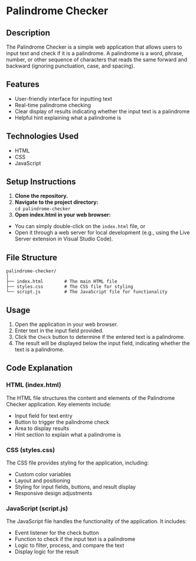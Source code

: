 # Palindrome Checker

## Description

The Palindrome Checker is a simple web application that allows users to input text and check if it is a palindrome. A palindrome is a word, phrase, number, or other sequence of characters that reads the same forward and backward (ignoring punctuation, case, and spacing).

## Features

- User-friendly interface for inputting text
- Real-time palindrome checking
- Clear display of results indicating whether the input text is a palindrome
- Helpful hint explaining what a palindrome is

## Technologies Used

- HTML
- CSS
- JavaScript

## Setup Instructions

1. **Clone the repository.**
1. **Navigate to the project directory:**  
`cd palindrome-checker`
1. **Open index.html in your web browser:**  
- You can simply double-click on the `index.html` file, or
- Open it through a web server for local development (e.g., using the Live Server extension in Visual Studio Code).

## File Structure

    palindrome-checker/
    │
    ├── index.html        # The main HTML file
    ├── styles.css        # The CSS file for styling
    └── script.js         # The JavaScript file for functionality

## Usage

1. Open the application in your web browser.
1. Enter text in the input field provided.
1. Click the `Check` button to determine if the entered text is a palindrome.
1. The result will be displayed below the input field, indicating whether the text is a palindrome.

## Code Explanation

### HTML (index.html)

The HTML file structures the content and elements of the Palindrome Checker application. Key elements include:
- Input field for text entry
- Button to trigger the palindrome check
- Area to display results
- Hint section to explain what a palindrome is

### CSS (styles.css)

The CSS file provides styling for the application, including:
- Custom color variables
- Layout and positioning
- Styling for input fields, buttons, and result display
- Responsive design adjustments

### JavaScript (script.js)

The JavaScript file handles the functionality of the application. It includes:
- Event listener for the check button
- Function to check if the input text is a palindrome
- Logic to filter, process, and compare the text
- Display logic for the result